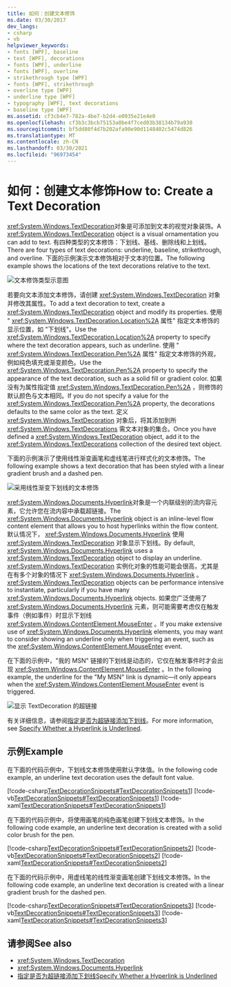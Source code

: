 ```yaml
---
title: 如何：创建文本修饰
ms.date: 03/30/2017
dev_langs:
- csharp
- vb
helpviewer_keywords:
- fonts [WPF], baseline
- text [WPF], decorations
- fonts [WPF], underline
- fonts [WPF], overline
- strikethrough type [WPF]
- fonts [WPF], strikethrough
- overline type [WPF]
- underline type [WPF]
- typography [WPF], text decorations
- baseline type [WPF]
ms.assetid: cf3cb4e7-782a-4be7-b2d4-e0935e21e4e0
ms.openlocfilehash: cf3b3c3bcb75153a0be4f7ced03b38134b79a930
ms.sourcegitcommit: bf5dd80f4d7b202afa90e90d1148402c5474d826
ms.translationtype: MT
ms.contentlocale: zh-CN
ms.lasthandoff: 03/30/2021
ms.locfileid: "96973454"
---
```

# <a name="how-to-create-a-text-decoration"></a><span data-ttu-id="926ef-102">如何：创建文本修饰</span><span class="sxs-lookup"><span data-stu-id="926ef-102">How to: Create a Text Decoration</span></span>
<span data-ttu-id="926ef-103"><xref:System.Windows.TextDecoration>对象是可添加到文本的视觉对象装饰。</span><span class="sxs-lookup"><span data-stu-id="926ef-103">A <xref:System.Windows.TextDecoration> object is a visual ornamentation you can add to text.</span></span> <span data-ttu-id="926ef-104">有四种类型的文本修饰：下划线、基线、删除线和上划线。</span><span class="sxs-lookup"><span data-stu-id="926ef-104">There are four types of text decorations: underline, baseline, strikethrough, and overline.</span></span> <span data-ttu-id="926ef-105">下面的示例演示文本修饰相对于文本的位置。</span><span class="sxs-lookup"><span data-stu-id="926ef-105">The following example shows the locations of the text decorations relative to the text.</span></span>  
  
 ![文本修饰类型示意图](./media/how-to-create-a-text-decoration/text-decoration-types.gif)  
  
 <span data-ttu-id="926ef-107">若要向文本添加文本修饰，请创建 <xref:System.Windows.TextDecoration> 对象并修改其属性。</span><span class="sxs-lookup"><span data-stu-id="926ef-107">To add a text decoration to text, create a <xref:System.Windows.TextDecoration> object and modify its properties.</span></span> <span data-ttu-id="926ef-108">使用 " <xref:System.Windows.TextDecoration.Location%2A> 属性" 指定文本修饰的显示位置，如 "下划线"。</span><span class="sxs-lookup"><span data-stu-id="926ef-108">Use the <xref:System.Windows.TextDecoration.Location%2A> property to specify where the text decoration appears, such as underline.</span></span> <span data-ttu-id="926ef-109">使用 " <xref:System.Windows.TextDecoration.Pen%2A> 属性" 指定文本修饰的外观，例如纯色填充或渐变颜色。</span><span class="sxs-lookup"><span data-stu-id="926ef-109">Use the <xref:System.Windows.TextDecoration.Pen%2A> property to specify the appearance of the text decoration, such as a solid fill or gradient color.</span></span> <span data-ttu-id="926ef-110">如果没有为属性指定值 <xref:System.Windows.TextDecoration.Pen%2A> ，则修饰的默认颜色与文本相同。</span><span class="sxs-lookup"><span data-stu-id="926ef-110">If you do not specify a value for the <xref:System.Windows.TextDecoration.Pen%2A> property, the decorations defaults to the same color as the text.</span></span> <span data-ttu-id="926ef-111">定义 <xref:System.Windows.TextDecoration> 对象后，将其添加到所 <xref:System.Windows.TextDecorations> 需文本对象的集合。</span><span class="sxs-lookup"><span data-stu-id="926ef-111">Once you have defined a <xref:System.Windows.TextDecoration> object, add it to the <xref:System.Windows.TextDecorations> collection of the desired text object.</span></span>  
  
 <span data-ttu-id="926ef-112">下面的示例演示了使用线性渐变画笔和虚线笔进行样式化的文本修饰。</span><span class="sxs-lookup"><span data-stu-id="926ef-112">The following example shows a text decoration that has been styled with a linear gradient brush and a dashed pen.</span></span>  
  
 ![采用线性渐变下划线的文本修饰](./media/how-to-create-a-text-decoration/text-decoration-gradient.png)  
  
 <span data-ttu-id="926ef-114"><xref:System.Windows.Documents.Hyperlink>对象是一个内联级别的流内容元素，它允许您在流内容中承载超链接。</span><span class="sxs-lookup"><span data-stu-id="926ef-114">The <xref:System.Windows.Documents.Hyperlink> object is an inline-level flow content element that allows you to host hyperlinks within the flow content.</span></span> <span data-ttu-id="926ef-115">默认情况下， <xref:System.Windows.Documents.Hyperlink> 使用 <xref:System.Windows.TextDecoration> 对象显示下划线。</span><span class="sxs-lookup"><span data-stu-id="926ef-115">By default, <xref:System.Windows.Documents.Hyperlink> uses a <xref:System.Windows.TextDecoration> object to display an underline.</span></span> <span data-ttu-id="926ef-116"><xref:System.Windows.TextDecoration> 实例化对象的性能可能会很高，尤其是在有多个对象的情况下 <xref:System.Windows.Documents.Hyperlink> 。</span><span class="sxs-lookup"><span data-stu-id="926ef-116"><xref:System.Windows.TextDecoration> objects can be performance intensive to instantiate, particularly if you have many <xref:System.Windows.Documents.Hyperlink> objects.</span></span> <span data-ttu-id="926ef-117">如果您广泛使用了 <xref:System.Windows.Documents.Hyperlink> 元素，则可能需要考虑仅在触发事件（例如事件）时显示下划线 <xref:System.Windows.ContentElement.MouseEnter> 。</span><span class="sxs-lookup"><span data-stu-id="926ef-117">If you make extensive use of <xref:System.Windows.Documents.Hyperlink> elements, you may want to consider showing an underline only when triggering an event, such as the <xref:System.Windows.ContentElement.MouseEnter> event.</span></span>  
  
 <span data-ttu-id="926ef-118">在下面的示例中，"我的 MSN" 链接的下划线是动态的，它仅在触发事件时才会出现 <xref:System.Windows.ContentElement.MouseEnter> 。</span><span class="sxs-lookup"><span data-stu-id="926ef-118">In the following example, the underline for the "My MSN" link is dynamic—it only appears when the <xref:System.Windows.ContentElement.MouseEnter> event is triggered.</span></span>  
  
 ![显示 TextDecoration 的超链接](./media/how-to-create-a-text-decoration/text-decorations-hyperlinks.png)  

 <span data-ttu-id="926ef-120">有关详细信息，请参阅[指定是否为超链接添加下划线](how-to-specify-whether-a-hyperlink-is-underlined.md)。</span><span class="sxs-lookup"><span data-stu-id="926ef-120">For more information, see [Specify Whether a Hyperlink is Underlined](how-to-specify-whether-a-hyperlink-is-underlined.md).</span></span>  
  
## <a name="example"></a><span data-ttu-id="926ef-121">示例</span><span class="sxs-lookup"><span data-stu-id="926ef-121">Example</span></span>  
 <span data-ttu-id="926ef-122">在下面的代码示例中，下划线文本修饰使用默认字体值。</span><span class="sxs-lookup"><span data-stu-id="926ef-122">In the following code example, an underline text decoration uses the default font value.</span></span>  
  
 [!code-csharp[TextDecorationSnippets#TextDecorationSnippets1](~/samples/snippets/csharp/VS_Snippets_Wpf/TextDecorationSnippets/CSharp/Window1.xaml.cs#textdecorationsnippets1)]
 [!code-vb[TextDecorationSnippets#TextDecorationSnippets1](~/samples/snippets/visualbasic/VS_Snippets_Wpf/TextDecorationSnippets/visualbasic/window1.xaml.vb#textdecorationsnippets1)]
 [!code-xaml[TextDecorationSnippets#TextDecorationSnippets1](~/samples/snippets/csharp/VS_Snippets_Wpf/TextDecorationSnippets/CSharp/Window1.xaml#textdecorationsnippets1)]  
  
 <span data-ttu-id="926ef-123">在下面的代码示例中，将使用画笔的纯色画笔创建下划线文本修饰。</span><span class="sxs-lookup"><span data-stu-id="926ef-123">In the following code example, an underline text decoration is created with a solid color brush for the pen.</span></span>  
  
 [!code-csharp[TextDecorationSnippets#TextDecorationSnippets2](~/samples/snippets/csharp/VS_Snippets_Wpf/TextDecorationSnippets/CSharp/Window1.xaml.cs#textdecorationsnippets2)]
 [!code-vb[TextDecorationSnippets#TextDecorationSnippets2](~/samples/snippets/visualbasic/VS_Snippets_Wpf/TextDecorationSnippets/visualbasic/window1.xaml.vb#textdecorationsnippets2)]
 [!code-xaml[TextDecorationSnippets#TextDecorationSnippets2](~/samples/snippets/csharp/VS_Snippets_Wpf/TextDecorationSnippets/CSharp/Window1.xaml#textdecorationsnippets2)]  
  
 <span data-ttu-id="926ef-124">在下面的代码示例中，用虚线笔的线性渐变画笔创建下划线文本修饰。</span><span class="sxs-lookup"><span data-stu-id="926ef-124">In the following code example, an underline text decoration is created with a linear gradient brush for the dashed pen.</span></span>  
  
 [!code-csharp[TextDecorationSnippets#TextDecorationSnippets3](~/samples/snippets/csharp/VS_Snippets_Wpf/TextDecorationSnippets/CSharp/Window1.xaml.cs#textdecorationsnippets3)]
 [!code-vb[TextDecorationSnippets#TextDecorationSnippets3](~/samples/snippets/visualbasic/VS_Snippets_Wpf/TextDecorationSnippets/visualbasic/window1.xaml.vb#textdecorationsnippets3)]
 [!code-xaml[TextDecorationSnippets#TextDecorationSnippets3](~/samples/snippets/csharp/VS_Snippets_Wpf/TextDecorationSnippets/CSharp/Window1.xaml#textdecorationsnippets3)]  
  
## <a name="see-also"></a><span data-ttu-id="926ef-125">请参阅</span><span class="sxs-lookup"><span data-stu-id="926ef-125">See also</span></span>

- <xref:System.Windows.TextDecoration>
- <xref:System.Windows.Documents.Hyperlink>
- [<span data-ttu-id="926ef-126">指定是否为超链接添加下划线</span><span class="sxs-lookup"><span data-stu-id="926ef-126">Specify Whether a Hyperlink is Underlined</span></span>](how-to-specify-whether-a-hyperlink-is-underlined.md)
